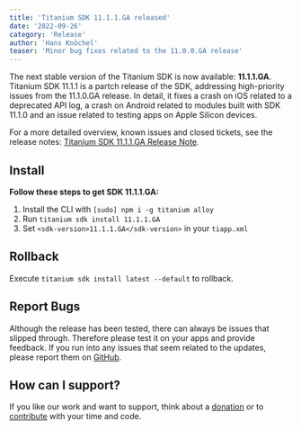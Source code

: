 ```yaml
---
title: 'Titanium SDK 11.1.1.GA released'
date: '2022-09-26'
category: 'Release'
author: 'Hans Knöchel'
teaser: 'Minor bug fixes related to the 11.0.0.GA release'
---
```


The next stable version of the Titanium SDK is now available: <b>11.1.1.GA</b>. Titanium SDK 11.1.1 is a partch release of the SDK, addressing high-priority issues from the 11.1.0.GA release.
In detail, it fixes a crash on iOS related to a deprecated API log, a crash on Android related to modules built with SDK 11.1.0 and an issue related to testing apps on Apple Silicon devices.

For a more detailed overview, known issues and closed tickets, see the release notes: [Titanium SDK 11.1.1.GA Release Note](https://titaniumsdk.com/guide/Titanium_SDK/Titanium_SDK_Release_Notes/Titanium_SDK_Release_Notes_11.x/Titanium_SDK_11.1.1.GA_Release_Note.html). 

## Install

**Follow these steps to get SDK 11.1.1.GA:**

1. Install the CLI with `[sudo] npm i -g titanium alloy`
2. Run `titanium sdk install 11.1.1.GA`
3. Set `<sdk-version>11.1.1.GA</sdk-version>` in your `tiapp.xml`

## Rollback

Execute `titanium sdk install latest --default` to rollback.

## Report Bugs

Although the release has been tested, there can always be issues that slipped through.
Therefore please test it on your apps and provide feedback. If you run into any issues that seem related to the updates, please report them on [GitHub](https://github.com/tidev/titanium_mobile/issues).

## How can I support?

If you like our work and want to support, think about a [donation](/donate) or to [contribute](/contribute) with your time and code.

